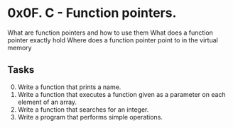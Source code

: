 # 0x0F. C - Function pointers.
What are function pointers and how to use them
What does a function pointer exactly hold
Where does a function pointer point to in the virtual memory

## Tasks
0. Write a function that prints a name.
1. Write a function that executes a function given as a parameter on each element of an array.
2. Write a function that searches for an integer.
3. Write a program that performs simple operations.
